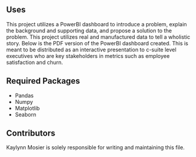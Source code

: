 ## Uses
This project utilizes a PowerBI dashboard to introduce a problem, explain the background and supporting data, and propose a solution to the problem. This project utilizes real and manufactured data to tell a wholistic story. Below is the PDF version of the PowerBI dashboard created. This is meant to be distributed as an interactive presentation to c-suite level executives who are key stakeholders in metrics such as employee satisfaction and churn. 

## Required Packages
* Pandas
* Numpy
* Matplotlib
* Seaborn

## Contributors
Kaylynn Mosier is solely responsible for writing and maintaining this file.
